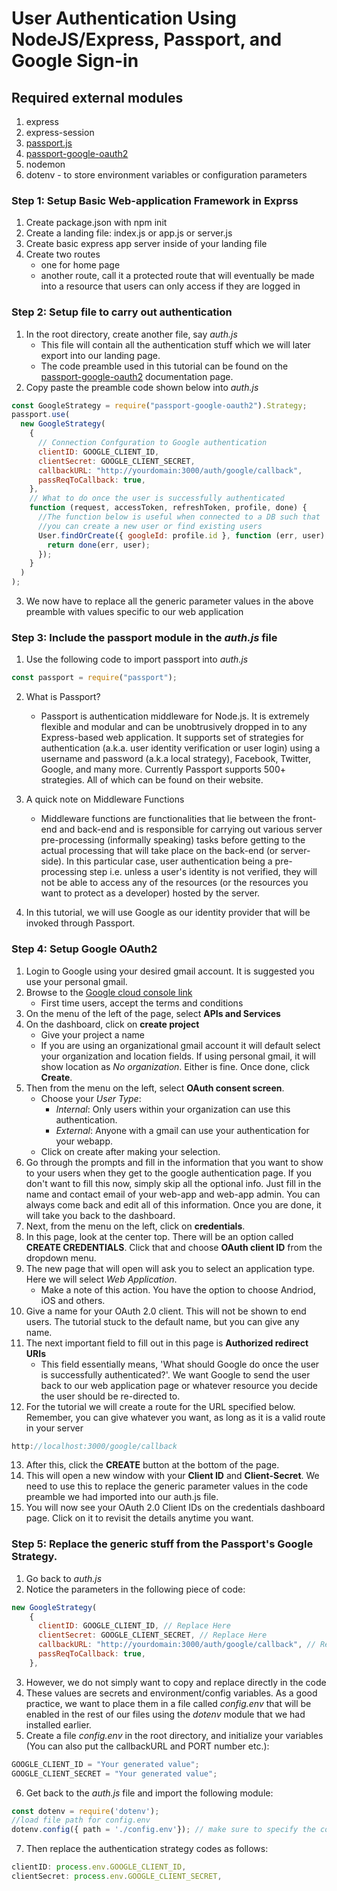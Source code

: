 # User Authentication Using NodeJS/Express, Passport, and Google Sign-in

## Required external modules

1. express
2. express-session
3. [passport.js](http://www.passportjs.org/)
4. [passport-google-oauth2](http://www.passportjs.org/packages/passport-google-oauth2/)
5. nodemon
6. dotenv - to store environment variables or configuration parameters

### Step 1: Setup Basic Web-application Framework in Exprss

1. Create package.json with npm init
2. Create a landing file: index.js or app.js or server.js
3. Create basic express app server inside of your landing file
4. Create two routes
   - one for home page
   - another route, call it a protected route that will eventually be made into a resource that users can only access if they are logged in

### Step 2: Setup file to carry out authentication

1. In the root directory, create another file, say _auth.js_
   - This file will contain all the authentication stuff which we will later export into our landing page.
   - The code preamble used in this tutorial can be found on the [passport-google-oauth2](http://www.passportjs.org/packages/passport-google-oauth2/) documentation page.
2. Copy paste the preamble code shown below into _auth.js_

```javascript
const GoogleStrategy = require("passport-google-oauth2").Strategy;
passport.use(
  new GoogleStrategy(
    {
      // Connection Confguration to Google authentication
      clientID: GOOGLE_CLIENT_ID,
      clientSecret: GOOGLE_CLIENT_SECRET,
      callbackURL: "http://yourdomain:3000/auth/google/callback",
      passReqToCallback: true,
    },
    // What to do once the user is successfully authenticated
    function (request, accessToken, refreshToken, profile, done) {
      //The function below is useful when connected to a DB such that
      //you can create a new user or find existing users
      User.findOrCreate({ googleId: profile.id }, function (err, user) {
        return done(err, user);
      });
    }
  )
);
```

3. We now have to replace all the generic parameter values in the above preamble with values specific to our web application

### Step 3: Include the passport module in the _auth.js_ file

1. Use the following code to import passport into _auth.js_

```javascript
const passport = require("passport");
```

2. What is Passport?

   - Passport is authentication middleware for Node.js. It is extremely flexible and modular and can be unobtrusively dropped in to any Express-based web application. It supports set of strategies for authentication (a.k.a. user identity verification or user login) using a username and password (a.k.a local strategy), Facebook, Twitter, Google, and many more. Currently Passport supports 500+ strategies. All of which can be found on their website.

3. A quick note on Middleware Functions

   - Middleware functions are functionalities that lie between the front-end and back-end and is responsible for carrying out various server pre-processing (informally speaking) tasks before getting to the actual processing that will take place on the back-end (or server-side). In this particular case, user authentication being a pre-processing step i.e. unless a user's identity is not verified, they will not be able to access any of the resources (or the resources you want to protect as a developer) hosted by the server.

4. In this tutorial, we will use Google as our identity provider that will be invoked through Passport.

### Step 4: Setup Google OAuth2

1. Login to Google using your desired gmail account. It is suggested you use your personal gmail.
2. Browse to the [Google cloud console link](https://console.cloud.google.com/getting-started)
   - First time users, accept the terms and conditions
3. On the menu of the left of the page, select **APIs and Services**
4. On the dashboard, click on **create project**
   - Give your project a name
   - If you are using an organizational gmail account it will default select your organization and location fields. If using personal gmail, it will show location as _No organization_. Either is fine. Once done, click **Create**.
5. Then from the menu on the left, select **OAuth consent screen**.
   - Choose your _User Type_:
     - _Internal_: Only users within your organization can use this authentication.
     - _External_: Anyone with a gmail can use your authentication for your webapp.
   - Click on create after making your selection.
6. Go through the prompts and fill in the information that you want to show to your users when they get to the google authentication page. If you don't want to fill this now, simply skip all the optional info. Just fill in the name and contact email of your web-app and web-app admin. You can always come back and edit all of this information. Once you are done, it will take you back to the dashboard.
7. Next, from the menu on the left, click on **credentials**.
8. In this page, look at the center top. There will be an option called **CREATE CREDENTIALS**. Click that and choose **OAuth client ID** from the dropdown menu.
9. The new page that will open will ask you to select an application type. Here we will select _Web Application_.
   - Make a note of this action. You have the option to choose Andriod, iOS and others.
10. Give a name for your OAuth 2.0 client. This will not be shown to end users. The tutorial stuck to the default name, but you can give any name.
11. The next important field to fill out in this page is **Authorized redirect URIs**
    - This field essentially means, 'What should Google do once the user is successfully authenticated?'. We want Google to send the user back to our web application page or whatever resource you decide the user should be re-directed to.
12. For the tutorial we will create a route for the URL specified below. Remember, you can give whatever you want, as long as it is a valid route in your server

```javascript
http://localhost:3000/google/callback
```

13. After this, click the **CREATE** button at the bottom of the page.
14. This will open a new window with your **Client ID** and **Client-Secret**. We need to use this to replace the generic parameter values in the code preamble we had imported into our auth.js file.
15. You will now see your OAuth 2.0 Client IDs on the credentials dashboard page. Click on it to revisit the details anytime you want.

### Step 5: Replace the generic stuff from the Passport's Google Strategy.

1. Go back to _auth.js_
2. Notice the parameters in the following piece of code:

```javascript
new GoogleStrategy(
    {
      clientID: GOOGLE_CLIENT_ID, // Replace Here
      clientSecret: GOOGLE_CLIENT_SECRET, // Replace Here
      callbackURL: "http://yourdomain:3000/auth/google/callback", // Replace Here
      passReqToCallback: true,
    },
```

3. However, we do not simply want to copy and replace directly in the code
4. These values are secrets and environment/config variables. As a good practice, we want to place them in a file called _config.env_ that will be enabled in the rest of our files using the _dotenv_ module that we had installed earlier.
5. Create a file _config.env_ in the root directory, and initialize your variables (You can also put the callbackURL and PORT number etc.):

```javascript
GOOGLE_CLIENT_ID = "Your generated value";
GOOGLE_CLIENT_SECRET = "Your generated value";
```

6. Get back to the _auth.js_ file and import the following module:

```javascript
const dotenv = require('dotenv');
//load file path for config.env
dotenv.config({ path = './config.env'}); // make sure to specify the correct path
```

7. Then replace the authentication strategy codes as follows:

```javascript
clientID: process.env.GOOGLE_CLIENT_ID,
clientSecret: process.env.GOOGLE_CLIENT_SECRET,
```
